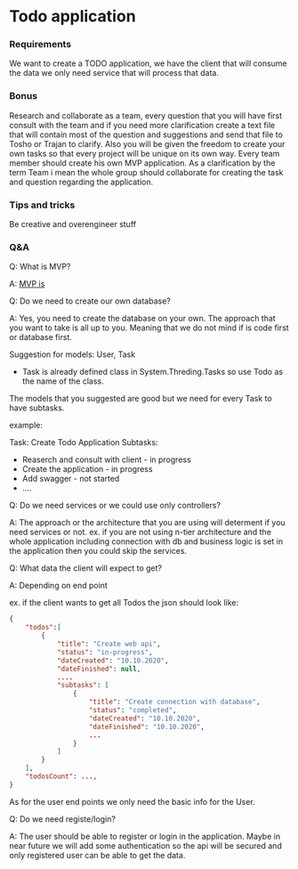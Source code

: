 # Todo application

### Requirements
We want to create a TODO application, we have the client that will consume the data we only need service that will process that data. 

### Bonus
Research and collaborate as a team, every question that you will have first consult with the team and if you need more clarification create a text file that will contain most of the question and suggestions and send that file to Tosho or Trajan to clarify. 
Also you will be given the freedom to create your own tasks so that every project will be unique on its own way.
Every team member should create his own MVP application. 
As a clarification by the term Team i mean the whole group should collaborate for creating the task and question regarding the application.

### Tips and tricks
Be creative and overengineer stuff

### Q&A
Q: What is MVP?

A: [MVP is]

Q: Do we need to create our own database?

A: Yes, you need to create the database on your own. The approach that you want to take is all up to you. Meaning that we do not mind if is code first or database first.

Suggestion for models:
User, Task
* Task is already defined class in System.Threding.Tasks so use Todo as the name of the class.

The models that you suggested are good but we need for every Task to have subtasks. 

example: 

Task: Create Todo Application
Subtasks:
* Reaserch and consult with client - in progress
* Create the application - in progress
* Add swagger - not started
* ....

Q: Do we need services or we could use only controllers?

A: The approach or the architecture that you are using will determent if you need services or not.
ex. if you are not using n-tier architecture and the whole application including connection with db and business logic is set in the application then you could skip the services.

Q: What data the client will expect to get?

A: Depending on end point

ex. if the client wants to get all Todos the json should look like:
```json
{
    "todos":[
        {
            "title": "Create web api",
            "status": "in-progress",
            "dateCreated": "10.10.2020",
            "dateFinished": null,
            .... 
            "subtasks": [
                {
                    "title": "Create connection with database",
                    "status": "completed",
                    "dateCreated": "10.10.2020",
                    "dateFinished": "10.10.2020",
                    ...
                }
            ]
        }
    ],
    "todosCount": ...,
}
```
As for the user end points we only need the basic info for the User.

Q: Do we need registe/login?

A: The user should be able to register or login in the application. Maybe in near future we will add some authentication so the api will be secured and only registered user can be able to get the data.



[MVP is]: https://teamairship.com/what-is-mvp-in-software-development/
